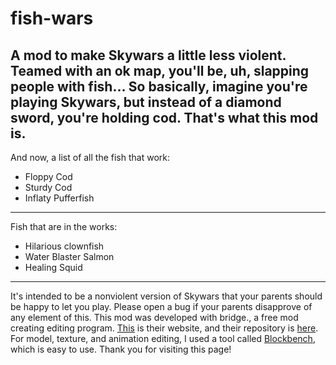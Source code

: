 # fish-wars

A mod to make Skywars a little less violent. Teamed with an ok map, you'll be, uh, slapping people with fish...
So basically, imagine you're playing Skywars, but instead of a diamond sword, you're holding cod. That's what this mod is.
---
And now, a list of all the fish that work:
- Floppy Cod
- Sturdy Cod
- Inflaty Pufferfish
---
Fish that are in the works:
- Hilarious clownfish
- Water Blaster Salmon
- Healing Squid
---

It's intended to be a nonviolent version of Skywars that your parents should be happy to let you play. Please open a bug if your parents disapprove of any element of this.
This mod was developed with bridge., a free mod creating editing program. [This](https://www.bridge-core.app) is their website, and their repository is [here](https://github.com/bridge-core/bridge.).
For model, texture, and animation editing, I used a tool called [Blockbench](https://www.blockbench.net), which is easy to use.
Thank you for visiting this page!
